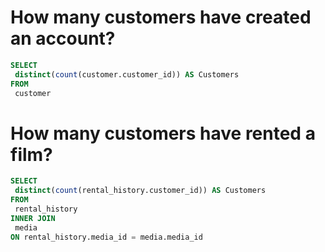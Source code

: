 # How many customers have created an account?
````sql
SELECT
 distinct(count(customer.customer_id)) AS Customers
FROM
 customer
````

# How many customers have rented a film?
````sql
SELECT
 distinct(count(rental_history.customer_id)) AS Customers 
FROM
 rental_history
INNER JOIN
 media
ON rental_history.media_id = media.media_id
````
